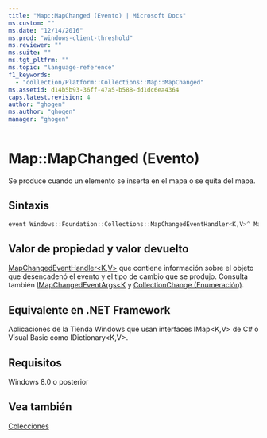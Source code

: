 ```yaml
---
title: "Map::MapChanged (Evento) | Microsoft Docs"
ms.custom: ""
ms.date: "12/14/2016"
ms.prod: "windows-client-threshold"
ms.reviewer: ""
ms.suite: ""
ms.tgt_pltfrm: ""
ms.topic: "language-reference"
f1_keywords: 
  - "collection/Platform::Collections::Map::MapChanged"
ms.assetid: d14b5b93-36ff-47a5-b588-dd1dc6ea4364
caps.latest.revision: 4
author: "ghogen"
ms.author: "ghogen"
manager: "ghogen"
---
```

# Map::MapChanged (Evento)
Se produce cuando un elemento se inserta en el mapa o se quita del mapa.  
  
## Sintaxis  
  
```cpp  
event Windows::Foundation::Collections::MapChangedEventHandler<K,V>^ MapChanged;  
```  
  
## Valor de propiedad y valor devuelto  
 [MapChangedEventHandler\<K,V\>](http://msdn.microsoft.com/library/windows/apps/br206644.aspx) que contiene información sobre el objeto que desencadenó el evento y el tipo de cambio que se produjo. Consulta también [IMapChangedEventArgs\<K](http://msdn.microsoft.com/library/windows/apps/br226034.aspx) y [CollectionChange \(Enumeración\)](http://msdn.microsoft.com/library/windows/apps/windows.foundation.collections.collectionchange.aspx).  
  
## Equivalente en .NET Framework  
 Aplicaciones de la Tienda Windows que usan interfaces IMap\<K,V\> de C\# o Visual Basic como IDictionary\<K,V\>.  
  
## Requisitos  
 Windows 8.0 o posterior  
  
## Vea también  
 [Colecciones](../cppcx/collections-c-cx.md)